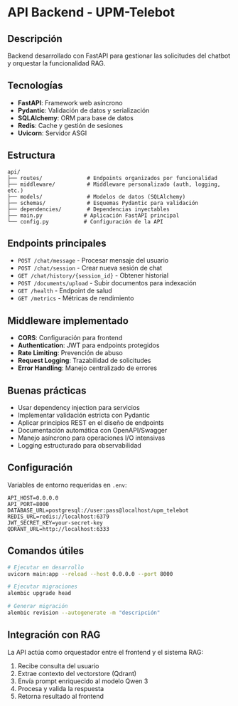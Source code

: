 # API Backend - UPM-Telebot

## Descripción

Backend desarrollado con FastAPI para gestionar las solicitudes del chatbot y orquestar la funcionalidad RAG.

## Tecnologías

- **FastAPI**: Framework web asíncrono
- **Pydantic**: Validación de datos y serialización
- **SQLAlchemy**: ORM para base de datos
- **Redis**: Cache y gestión de sesiones
- **Uvicorn**: Servidor ASGI

## Estructura

```
api/
├── routes/              # Endpoints organizados por funcionalidad
├── middleware/          # Middleware personalizado (auth, logging, etc.)
├── models/              # Modelos de datos (SQLAlchemy)
├── schemas/             # Esquemas Pydantic para validación
├── dependencies/        # Dependencias inyectables
├── main.py             # Aplicación FastAPI principal
└── config.py           # Configuración de la API
```

## Endpoints principales

- `POST /chat/message` - Procesar mensaje del usuario
- `POST /chat/session` - Crear nueva sesión de chat
- `GET /chat/history/{session_id}` - Obtener historial
- `POST /documents/upload` - Subir documentos para indexación
- `GET /health` - Endpoint de salud
- `GET /metrics` - Métricas de rendimiento

## Middleware implementado

- **CORS**: Configuración para frontend
- **Authentication**: JWT para endpoints protegidos
- **Rate Limiting**: Prevención de abuso
- **Request Logging**: Trazabilidad de solicitudes
- **Error Handling**: Manejo centralizado de errores

## Buenas prácticas

- Usar dependency injection para servicios
- Implementar validación estricta con Pydantic
- Aplicar principios REST en el diseño de endpoints
- Documentación automática con OpenAPI/Swagger
- Manejo asíncrono para operaciones I/O intensivas
- Logging estructurado para observabilidad

## Configuración

Variables de entorno requeridas en `.env`:

```
API_HOST=0.0.0.0
API_PORT=8000
DATABASE_URL=postgresql://user:pass@localhost/upm_telebot
REDIS_URL=redis://localhost:6379
JWT_SECRET_KEY=your-secret-key
QDRANT_URL=http://localhost:6333
```

## Comandos útiles

```bash
# Ejecutar en desarrollo
uvicorn main:app --reload --host 0.0.0.0 --port 8000

# Ejecutar migraciones
alembic upgrade head

# Generar migración
alembic revision --autogenerate -m "descripción"
```

## Integración con RAG

La API actúa como orquestador entre el frontend y el sistema RAG:

1. Recibe consulta del usuario
2. Extrae contexto del vectorstore (Qdrant)
3. Envía prompt enriquecido al modelo Qwen 3
4. Procesa y valida la respuesta
5. Retorna resultado al frontend